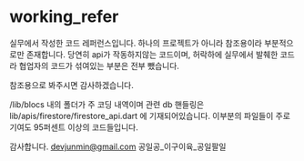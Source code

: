 # working_refer
실무에서 작성한 코드 레퍼런스입니다. 하나의 프로젝트가 아니라 참조용이라 부분적으로만 존재합니다.
당연히 api가 작동하지않는 코드이며, 허락하에 실무에서 발췌한 코드라 협업자의 코드가 섞여있는 부분은 전부 뺐습니다.

참조용으로 봐주시면 감사하겠습니다.

/lib/blocs 내의 폴더가 주 코딩 내역이며
관련 db 핸들링은 
lib/apis/firestore/firestore_api.dart 에 기재되어있습니다.
이부분의 파일들이 주로 기여도 95퍼센트 이상의 코드들입니다.

감사합니다.
devjunmin@gmail.com
공일공_이구이육_공일팔일
